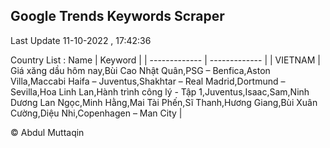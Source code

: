 

## Google Trends Keywords Scraper 
 
Last Update 11-10-2022 , 17:42:36

Country List :
 Name  | Keyword |
| ------------- | ------------- |
| VIETNAM | Giá xăng dầu hôm nay,Bùi Cao Nhật Quân,PSG – Benfica,Aston Villa,Maccabi Haifa – Juventus,Shakhtar – Real Madrid,Dortmund – Sevilla,Hoa Linh Lan,Hành trình công lý - Tập 1,Juventus,Isaac,Sam,Ninh Dương Lan Ngọc,Minh Hằng,Mai Tài Phến,Sĩ Thanh,Hương Giang,Bùi Xuân Cường,Diệu Nhi,Copenhagen – Man City |



© Abdul Muttaqin 

